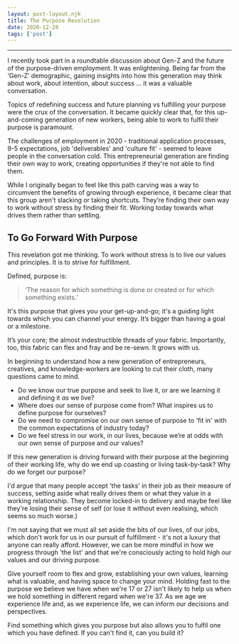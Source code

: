 ```yaml
---
layout: post-layout.njk 
title: The Purpose Revolution
date: 2020-12-28
tags: ['post']
---
```


*****

<!-- Excerpt Start -->
I recently took part in a roundtable discussion about Gen-Z and the future of the purpose-driven employment. It was enlightening. Being far from the ‘Gen-Z’ demographic, gaining insights into how this generation may think about work, about intention, about success ... it was a valuable conversation.<!-- Excerpt End -->

Topics of redefining success and future planning vs fulfilling your purpose were the crux of the conversation. It became quickly clear that, for this up-and-coming generation of new workers, being able to work to fulfil their purpose is paramount.

The challenges of employment in 2020 - traditional application processes, 9-5 expectations, job 'deliverables' and 'culture fit' - seemed to leave people in the conversation cold. This entrepreneurial generation are finding their own way to work, creating opportunities if they're not able to find them.

While I originally began to feel like this path carving was a way to circumvent the benefits of growing through experience, it became clear that this group aren't slacking or taking shortcuts. They’re finding their own way to work without stress by finding their fit. Working today towards what drives them rather than settling.

## To Go Forward With Purpose

This revelation got me thinking. To work without stress is to live our values and principles. It is to strive for fulfillment.

Defined, purpose is:

> ‘The reason for which something is done or created or for which something exists.’

It's this purpose that gives you your get-up-and-go; it's a guiding light towards which you can channel your energy. It’s bigger than having a goal or a milestone. 

It’s your core; the almost indestructible threads of your fabric. Importantly, too, this fabric can flex and fray and be re-sewn. It grows with us.

In beginning to understand how a new generation of entrepreneurs, creatives, and knowledge-workers are looking to cut their cloth, many questions came to mind.

- Do we know our true purpose and seek to live it, or are we learning it and defining it *as* we live?
- Where does our sense of purpose come from? What inspires us to define purpose for ourselves?
- Do we need to compromise on our own sense of purpose to 'fit in' with the common expectations of industry today?
- Do we feel stress in our work, in our lives, because we’re at odds with our own sense of purpose and our values?

If this new generation is driving forward with their purpose at the beginning of their working life, why do we end up coasting or living task-by-task? Why do we forget our purpose? 

I'd argue that many people accept 'the tasks' in their job as their measure of success, setting aside what really drives them or what they value in a working relationship. They become locked-in to delivery and maybe feel like they're losing their sense of self (or lose it without even realising, which seems so much worse.)

I'm not saying that we must all set aside the bits of our lives, of our jobs, which don't work for us in our pursuit of fulfillment - it's not a luxury that anyone can really afford. However, we can be more mindful in how we progress through 'the list' and that we're consciously acting to hold high our values and our driving purpose.

Give yourself room to flex and grow, establishing your own values, learning what is valuable, and having space to change your mind. Holding fast to the purpose we believe we have when we're 17 or 27 isn't likely to help us when we hold something in different regard when we're 37. As we age we experience life and, as we experience life, we can inform our decisions and perspectives.

Find something which gives you purpose but also allows you to fulfil one which you have defined. If you can't find it, can you build it?
